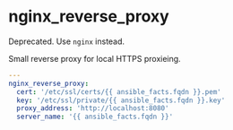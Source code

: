 # nginx_reverse_proxy

Deprecated. Use `nginx` instead.

Small reverse proxy for local HTTPS proxieing.

```yml
---
nginx_reverse_proxy:
  cert: '/etc/ssl/certs/{{ ansible_facts.fqdn }}.pem'
  key: '/etc/ssl/private/{{ ansible_facts.fqdn }}.key'
  proxy_address: 'http://localhost:8080'
  server_name: '{{ ansible_facts.fqdn }}'
```
